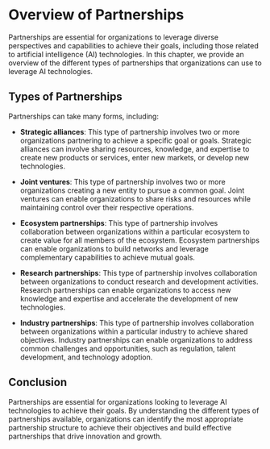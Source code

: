 Overview of Partnerships
====================================================

Partnerships are essential for organizations to leverage diverse perspectives and capabilities to achieve their goals, including those related to artificial intelligence (AI) technologies. In this chapter, we provide an overview of the different types of partnerships that organizations can use to leverage AI technologies.

Types of Partnerships
---------------------

Partnerships can take many forms, including:

* **Strategic alliances**: This type of partnership involves two or more organizations partnering to achieve a specific goal or goals. Strategic alliances can involve sharing resources, knowledge, and expertise to create new products or services, enter new markets, or develop new technologies.

* **Joint ventures**: This type of partnership involves two or more organizations creating a new entity to pursue a common goal. Joint ventures can enable organizations to share risks and resources while maintaining control over their respective operations.

* **Ecosystem partnerships**: This type of partnership involves collaboration between organizations within a particular ecosystem to create value for all members of the ecosystem. Ecosystem partnerships can enable organizations to build networks and leverage complementary capabilities to achieve mutual goals.

* **Research partnerships**: This type of partnership involves collaboration between organizations to conduct research and development activities. Research partnerships can enable organizations to access new knowledge and expertise and accelerate the development of new technologies.

* **Industry partnerships**: This type of partnership involves collaboration between organizations within a particular industry to achieve shared objectives. Industry partnerships can enable organizations to address common challenges and opportunities, such as regulation, talent development, and technology adoption.

Conclusion
----------

Partnerships are essential for organizations looking to leverage AI technologies to achieve their goals. By understanding the different types of partnerships available, organizations can identify the most appropriate partnership structure to achieve their objectives and build effective partnerships that drive innovation and growth.
